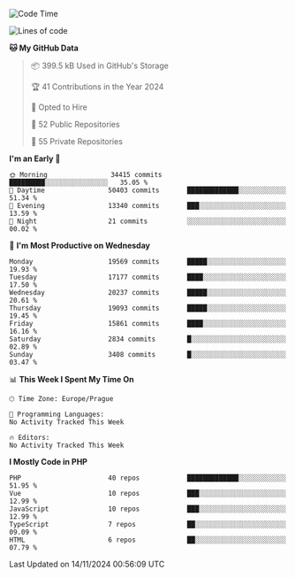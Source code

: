 <!--START_SECTION:waka-->
![Code Time](http://img.shields.io/badge/Code%20Time-1%2C583%20hrs%2058%20mins-blue)

![Lines of code](https://img.shields.io/badge/From%20Hello%20World%20I%27ve%20Written-30.8%20million%20lines%20of%20code-blue)

**🐱 My GitHub Data** 

> 📦 399.5 kB Used in GitHub's Storage 
 > 
> 🏆 41 Contributions in the Year 2024
 > 
> 💼 Opted to Hire
 > 
> 📜 52 Public Repositories 
 > 
> 🔑 55 Private Repositories 
 > 
**I'm an Early 🐤** 

```text
🌞 Morning                34415 commits       █████████░░░░░░░░░░░░░░░░   35.05 % 
🌆 Daytime                50403 commits       █████████████░░░░░░░░░░░░   51.34 % 
🌃 Evening                13340 commits       ███░░░░░░░░░░░░░░░░░░░░░░   13.59 % 
🌙 Night                  21 commits          ░░░░░░░░░░░░░░░░░░░░░░░░░   00.02 % 
```
📅 **I'm Most Productive on Wednesday** 

```text
Monday                   19569 commits       █████░░░░░░░░░░░░░░░░░░░░   19.93 % 
Tuesday                  17177 commits       ████░░░░░░░░░░░░░░░░░░░░░   17.50 % 
Wednesday                20237 commits       █████░░░░░░░░░░░░░░░░░░░░   20.61 % 
Thursday                 19093 commits       █████░░░░░░░░░░░░░░░░░░░░   19.45 % 
Friday                   15861 commits       ████░░░░░░░░░░░░░░░░░░░░░   16.16 % 
Saturday                 2834 commits        █░░░░░░░░░░░░░░░░░░░░░░░░   02.89 % 
Sunday                   3408 commits        █░░░░░░░░░░░░░░░░░░░░░░░░   03.47 % 
```


📊 **This Week I Spent My Time On** 

```text
🕑︎ Time Zone: Europe/Prague

💬 Programming Languages: 
No Activity Tracked This Week

🔥 Editors: 
No Activity Tracked This Week
```

**I Mostly Code in PHP** 

```text
PHP                      40 repos            █████████████░░░░░░░░░░░░   51.95 % 
Vue                      10 repos            ███░░░░░░░░░░░░░░░░░░░░░░   12.99 % 
JavaScript               10 repos            ███░░░░░░░░░░░░░░░░░░░░░░   12.99 % 
TypeScript               7 repos             ██░░░░░░░░░░░░░░░░░░░░░░░   09.09 % 
HTML                     6 repos             ██░░░░░░░░░░░░░░░░░░░░░░░   07.79 % 
```




 Last Updated on 14/11/2024 00:56:09 UTC
<!--END_SECTION:waka-->
<!--
**AlexKratky/AlexKratky** is a ✨ _special_ ✨ repository because its `README.md` (this file) appears on your GitHub profile.

Here are some ideas to get you started:

- 🔭 I’m currently working on ...
- 🌱 I’m currently learning ...
- 👯 I’m looking to collaborate on ...
- 🤔 I’m looking for help with ...
- 💬 Ask me about ...
- 📫 How to reach me: ...
- 😄 Pronouns: ...
- ⚡ Fun fact: ...
-->
